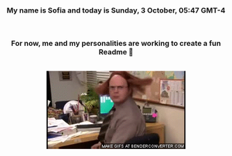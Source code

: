 


<div align="center">
<h3 >My name is Sofia and today is Sunday, 3 October, 05:47 GMT-4</h3><br>
<h3 >For now, me and my personalities are working to create a fun Readme 👋
</h3><br>
<img src='img/dwight.gif' alt='working...'/>
</div>
